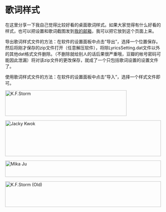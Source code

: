 # 歌词样式

在这里分享一下我自己觉得比较好看的桌面歌词样式。如果大家觉得有什么好看的样式，也可以把设置和歌词截图发到[我的邮箱](mailto:yk000123@sina.com)，我可以把它放到这个页面上来。

导出歌词样式文件的方法：在软件的设置面板中点击“导出”，选择一个位置保存。然后将刚才保存的zip文件打开（任意解压软件），将除LyricsSetting.dat文件以外的其他dat格式文件删除。（不删除就给别人的话后果很严重哦，豆瓣的帐号密码可能因此泄漏）将对该zip文件的更改保存，就成了一个只包括歌词设置的设置文件了。

使用歌词样式文件的方法：在软件的设置面板中点击“导入”，选择一个样式文件即可。

[<img title="K.F.Storm" style="border-left-width: 0px; border-right-width: 0px; background-image: none; border-bottom-width: 0px; padding-top: 0px; padding-left: 0px; display: inline; padding-right: 0px; border-top-width: 0px" border="0" alt="K.F.Storm" src="/attachment/upblog/images/f13fd1f7f515_C2DD/image_thumb.png" width="393" height="83">](/attachment/uplyricsstyle/LyricsStyle_K.F.Storm_Pure.zip)

[<img title="Jacky Kwok" style="border-left-width: 0px; border-right-width: 0px; background-image: none; border-bottom-width: 0px; padding-top: 0px; padding-left: 0px; display: inline; padding-right: 0px; border-top-width: 0px" border="0" alt="Jacky Kwok" src="/attachment/upblog/images/9826db643294_ADBE/4_thumb.jpg" width="504" height="116">](/attachment/uplyricsstyle/LyricsStyle_JackyKwok.zip)

[<img title="Mika Ju" style="border-left-width: 0px; border-right-width: 0px; background-image: none; border-bottom-width: 0px; padding-top: 0px; padding-left: 0px; display: inline; padding-right: 0px; border-top-width: 0px" border="0" alt="Mika Ju" src="/attachment/upblog/images/f13fd1f7f515_C2DD/9b523871722e.jpg" width="504" height="53">](/attachment/uplyricsstyle/LyricsStyle_MikaJu.zip)

[<img title="K.F.Storm (Old)" style="border-top: 0px; border-right: 0px; background-image: none; border-bottom: 0px; padding-top: 0px; padding-left: 0px; border-left: 0px; display: inline; padding-right: 0px" border="0" alt="K.F.Storm (Old)" src="/attachment/upblog/images/51d4cea34b2b_A70C/image.png" width="504" height="83">](/attachment/uplyricsstyle/LyricsStyle_K.F.Storm_Old.zip)

